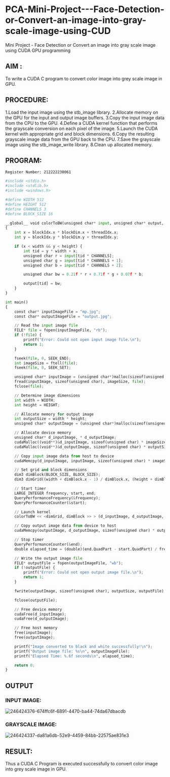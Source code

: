 # PCA-Mini-Project---Face-Detection-or-Convert-an-image-into-gray-scale-image-using-CUD
Mini Project - Face Detection or Convert an image into gray scale image using CUDA GPU programming
## AIM :
To write a CUDA C program to convert color image into grey scale image in GPU.
## PROCEDURE:
1.Load the input image using the stb_image library.
2.Allocate memory on the GPU for the input and output image buffers.
3.Copy the input image data from the CPU to the GPU.
4.Define a CUDA kernel function that performs the grayscale conversion on each pixel of the image.
5.Launch the CUDA kernel with appropriate grid and block dimensions.
6.Copy the resulting grayscale image data from the GPU back to the CPU.
7.Save the grayscale image using the stb_image_write library.
8.Clean up allocated memory.
## PROGRAM:
```Developed by : Kanishka V S
Register Number: 212222230061
```
```py
#include <stdio.h>
#include <stdlib.h>
#include <windows.h>

#define WIDTH 512
#define HEIGHT 512
#define CHANNELS 3
#define BLOCK_SIZE 16

__global__ void colorToBW(unsigned char* input, unsigned char* output, int width, int height)
{
    int x = blockIdx.x * blockDim.x + threadIdx.x;
    int y = blockIdx.y * blockDim.y + threadIdx.y;

    if (x < width && y < height) {
        int tid = y * width + x;
        unsigned char r = input[tid * CHANNELS];
        unsigned char g = input[tid * CHANNELS + 1];
        unsigned char b = input[tid * CHANNELS + 2];

        unsigned char bw = 0.21f * r + 0.71f * g + 0.07f * b;

        output[tid] = bw;
    }
}

int main()
{
    const char* inputImageFile = "mp.jpg";
    const char* outputImageFile = "output.jpg";

    // Read the input image file
    FILE* file = fopen(inputImageFile, "rb");
    if (!file) {
        printf("Error: Could not open input image file.\n");
        return 1;
    }

    fseek(file, 0, SEEK_END);
    int imageSize = ftell(file);
    fseek(file, 0, SEEK_SET);

    unsigned char* inputImage = (unsigned char*)malloc(sizeof(unsigned char) * imageSize);
    fread(inputImage, sizeof(unsigned char), imageSize, file);
    fclose(file);

    // Determine image dimensions
    int width = WIDTH;
    int height = HEIGHT;

    // Allocate memory for output image
    int outputSize = width * height;
    unsigned char* outputImage = (unsigned char*)malloc(sizeof(unsigned char) * outputSize);

    // Allocate device memory
    unsigned char* d_inputImage, * d_outputImage;
    cudaMalloc((void**)&d_inputImage, sizeof(unsigned char) * imageSize);
    cudaMalloc((void**)&d_outputImage, sizeof(unsigned char) * outputSize);

    // Copy input image data from host to device
    cudaMemcpy(d_inputImage, inputImage, sizeof(unsigned char) * imageSize, cudaMemcpyHostToDevice);

    // Set grid and block dimensions
    dim3 dimBlock(BLOCK_SIZE, BLOCK_SIZE);
    dim3 dimGrid((width + dimBlock.x - 1) / dimBlock.x, (height + dimBlock.y - 1) / dimBlock.y);

    // Start timer
    LARGE_INTEGER frequency, start, end;
    QueryPerformanceFrequency(&frequency);
    QueryPerformanceCounter(&start);

    // Launch kernel
    colorToBW << <dimGrid, dimBlock >> > (d_inputImage, d_outputImage, width, height);

    // Copy output image data from device to host
    cudaMemcpy(outputImage, d_outputImage, sizeof(unsigned char) * outputSize, cudaMemcpyDeviceToHost);

    // Stop timer
    QueryPerformanceCounter(&end);
    double elapsed_time = (double)(end.QuadPart - start.QuadPart) / frequency.QuadPart;

    // Write the output image file
    FILE* outputFile = fopen(outputImageFile, "wb");
    if (!outputFile) {
        printf("Error: Could not open output image file.\n");
        return 1;
    }

    fwrite(outputImage, sizeof(unsigned char), outputSize, outputFile);

    fclose(outputFile);

    // Free device memory
    cudaFree(d_inputImage);
    cudaFree(d_outputImage);

    // Free host memory
    free(inputImage);
    free(outputImage);

    printf("Image converted to black and white successfully!\n");
    printf("Output image file: %s\n", outputImageFile);
    printf("Elapsed Time: %.6f seconds\n", elapsed_time);

    return 0;
}

```
## OUTPUT
### INPUT IMAGE:
![246424376-674ffc6f-6891-4470-ba44-74da67dbacdb](https://github.com/kanishka2305/PCA---Mini-Project-Mini-Project---Face-Detection-or-Convert-an-image-into-gray-scale-image-using-CUD/assets/113497357/c2cb2728-20e1-4749-9746-beb612978109)

### GRAYSCALE IMAGE:
![246424337-da81a6db-52e9-4459-84bb-22575ae831e3](https://github.com/kanishka2305/PCA---Mini-Project-Mini-Project---Face-Detection-or-Convert-an-image-into-gray-scale-image-using-CUD/assets/113497357/73b92b31-34d7-44c6-b26c-89b419ae497f)

## RESULT:
Thus a CUDA C Program is executed successfully to convert color image into grey scale image in GPU.

